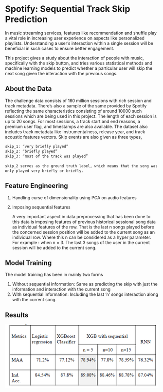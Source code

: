 # Spotify: Sequential Track Skip Prediction 

In music streaming services, features like recommendation and shuffle
play a vital role in increasing user experience on aspects like
personalized playlists. Understanding a user’s interaction within a single
session will be beneficial in such cases to ensure better engagement.

This project gives a study about the interaction of people with music,
specifically with the skip button, and tries various statistical methods
and machine learning models to predict whether a particular user will
skip the next song given the interaction with the previous songs.

## About the Data
The challenge data consists of 160 million sessions with rich session and
track metadata. There’s also a sample of the same provided by Spotify
reflecting the same characteristics consisting of around 10000 such
sessions which are being used in this project.
The length of each session is up to 20 songs. For most sessions, a track
start and end reasons, a premium user flag, and timestamps are also
available. The dataset also includes track metadata like instrumentalness,
release year, and track acoustic features vectors.
Skip events are also given as three types,
    
    skip_1: “very briefly played”
    skip_2: “briefly played”
    skip_3: “most of the track was played”
    
    skip_2 serves as the ground truth label, which means that the song was
    only played very briefly or briefly.
    
## Feature Engineering 

 1. Handling curse of dimensionality using PCA on audio features
 2. Imposing sequential features
 
    A very important aspect in data preprocessing that has been done to this
    data is imposing features of previous historical sessional song data as
    individual features of the row. That is the last n songs played before the
    concerned session position will be added to the current song as an
    individual row. Where this n can be considered as a hyper parameter.
    For example : when n = 3. The last 3 songs of the user in the current
    session will be added to the current song.
    
## Model Training 

The model training has been in mainly two forms

1. Without sequential information: Same as predicting the skip with
just the information and interaction with the current song
2. With sequential information: Including the last ‘n’ songs
interaction along with the current song.

## Results 
![Evaluation](https://github.com/karthikrayan/spotify-track-skip-prediction/blob/main/Images/Results.png)


